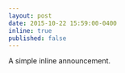 ```yaml
---
layout: post
date: 2015-10-22 15:59:00-0400
inline: true
published: false
---
```


A simple inline announcement.
